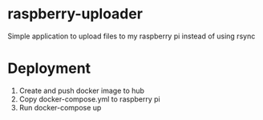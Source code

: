 # raspberry-uploader
Simple application to upload files to my raspberry pi instead of using rsync

# Deployment
1. Create and push docker image to hub
2. Copy docker-compose.yml to raspberry pi
3. Run docker-compose up
